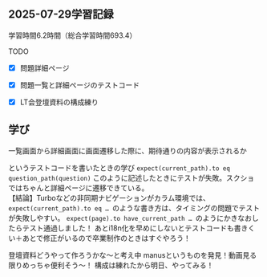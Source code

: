 ## 2025-07-29学習記録
学習時間6.2時間（総合学習時間693.4）

TODO
- [x] 問題詳細ページ
- [x] 問題一覧と詳細ページのテストコード
- [x] LT会登壇資料の構成練り
  


## 学び
一覧画面から詳細画面に画面遷移した際に、期待通りの内容が表示されるか

というテストコードを書いたときの学び
`expect(current_path).to eq　question_path(question)`
このように記述したときにテストが失敗。スクショではちゃんと詳細ページに遷移できている。  
【結論】Turboなどの非同期ナビゲーションがカラム環境では、`expect(current_path).to eq … `のような書き方は、タイミングの問題でテストが失敗しやすい。
`expect(page).to have_current_path … `のようにかきなおしたらテスト通過しました！
あとi18n化を早めにしないとテストコードも書きくい＋あとで修正がいるので卒業制作のときはすぐやろう！

登壇資料どうやって作ろうかな～と考え中
manusというものを発見！動画見る限りめっちゃ便利そう～！
構成は練れたから明日、やってみる！

